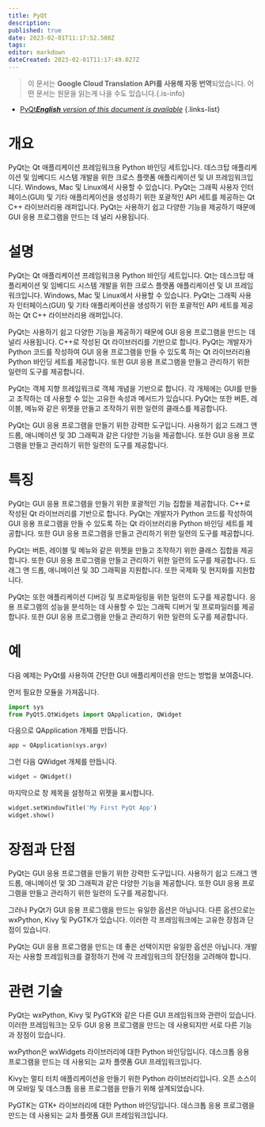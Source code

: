 ```yaml
---
title: PyQt
description: 
published: true
date: 2023-02-01T11:17:52.508Z
tags: 
editor: markdown
dateCreated: 2023-02-01T11:17:49.027Z
---
```


> 이 문서는 **Google Cloud Translation API를 사용해 자동 번역**되었습니다.
어떤 문서는 원문을 읽는게 나을 수도 있습니다.{.is-info}

- [PyQt***English** version of this document is available*](/en/Knowledge-base/Dictionary/pyqt)
{.links-list}

# 개요
PyQt는 Qt 애플리케이션 프레임워크용 Python 바인딩 세트입니다. 데스크탑 애플리케이션 및 임베디드 시스템 개발을 위한 크로스 플랫폼 애플리케이션 및 UI 프레임워크입니다. Windows, Mac 및 Linux에서 사용할 수 있습니다. PyQt는 그래픽 사용자 인터페이스(GUI) 및 기타 애플리케이션을 생성하기 위한 포괄적인 API 세트를 제공하는 Qt C++ 라이브러리용 래퍼입니다. PyQt는 사용하기 쉽고 다양한 기능을 제공하기 때문에 GUI 응용 프로그램을 만드는 데 널리 사용됩니다.

# 설명
PyQt는 Qt 애플리케이션 프레임워크용 Python 바인딩 세트입니다. Qt는 데스크탑 애플리케이션 및 임베디드 시스템 개발을 위한 크로스 플랫폼 애플리케이션 및 UI 프레임워크입니다. Windows, Mac 및 Linux에서 사용할 수 있습니다. PyQt는 그래픽 사용자 인터페이스(GUI) 및 기타 애플리케이션을 생성하기 위한 포괄적인 API 세트를 제공하는 Qt C++ 라이브러리용 래퍼입니다.

PyQt는 사용하기 쉽고 다양한 기능을 제공하기 때문에 GUI 응용 프로그램을 만드는 데 널리 사용됩니다. C++로 작성된 Qt 라이브러리를 기반으로 합니다. PyQt는 개발자가 Python 코드를 작성하여 GUI 응용 프로그램을 만들 수 있도록 하는 Qt 라이브러리용 Python 바인딩 세트를 제공합니다. 또한 GUI 응용 프로그램을 만들고 관리하기 위한 일련의 도구를 제공합니다.

PyQt는 객체 지향 프레임워크로 객체 개념을 기반으로 합니다. 각 개체에는 GUI를 만들고 조작하는 데 사용할 수 있는 고유한 속성과 메서드가 있습니다. PyQt는 또한 버튼, 레이블, 메뉴와 같은 위젯을 만들고 조작하기 위한 일련의 클래스를 제공합니다.

PyQt는 GUI 응용 프로그램을 만들기 위한 강력한 도구입니다. 사용하기 쉽고 드래그 앤 드롭, 애니메이션 및 3D 그래픽과 같은 다양한 기능을 제공합니다. 또한 GUI 응용 프로그램을 만들고 관리하기 위한 일련의 도구를 제공합니다.

# 특징
PyQt는 GUI 응용 프로그램을 만들기 위한 포괄적인 기능 집합을 제공합니다. C++로 작성된 Qt 라이브러리를 기반으로 합니다. PyQt는 개발자가 Python 코드를 작성하여 GUI 응용 프로그램을 만들 수 있도록 하는 Qt 라이브러리용 Python 바인딩 세트를 제공합니다. 또한 GUI 응용 프로그램을 만들고 관리하기 위한 일련의 도구를 제공합니다.

PyQt는 버튼, 레이블 및 메뉴와 같은 위젯을 만들고 조작하기 위한 클래스 집합을 제공합니다. 또한 GUI 응용 프로그램을 만들고 관리하기 위한 일련의 도구를 제공합니다. 드래그 앤 드롭, 애니메이션 및 3D 그래픽을 지원합니다. 또한 국제화 및 현지화를 지원합니다.

PyQt는 또한 애플리케이션 디버깅 및 프로파일링을 위한 일련의 도구를 제공합니다. 응용 프로그램의 성능을 분석하는 데 사용할 수 있는 그래픽 디버거 및 프로파일러를 제공합니다. 또한 GUI 응용 프로그램을 만들고 관리하기 위한 일련의 도구를 제공합니다.

# 예
다음 예제는 PyQt를 사용하여 간단한 GUI 애플리케이션을 만드는 방법을 보여줍니다.

먼저 필요한 모듈을 가져옵니다.

```python
import sys
from PyQt5.QtWidgets import QApplication, QWidget
```

다음으로 QApplication 개체를 만듭니다.

```python
app = QApplication(sys.argv)
```

그런 다음 QWidget 개체를 만듭니다.

```python
widget = QWidget()
```

마지막으로 창 제목을 설정하고 위젯을 표시합니다.

```python
widget.setWindowTitle('My First PyQt App')
widget.show()
```

# 장점과 단점
PyQt는 GUI 응용 프로그램을 만들기 위한 강력한 도구입니다. 사용하기 쉽고 드래그 앤 드롭, 애니메이션 및 3D 그래픽과 같은 다양한 기능을 제공합니다. 또한 GUI 응용 프로그램을 만들고 관리하기 위한 일련의 도구를 제공합니다.

그러나 PyQt가 GUI 응용 프로그램을 만드는 유일한 옵션은 아닙니다. 다른 옵션으로는 wxPython, Kivy 및 PyGTK가 있습니다. 이러한 각 프레임워크에는 고유한 장점과 단점이 있습니다.

PyQt는 GUI 응용 프로그램을 만드는 데 좋은 선택이지만 유일한 옵션은 아닙니다. 개발자는 사용할 프레임워크를 결정하기 전에 각 프레임워크의 장단점을 고려해야 합니다.

# 관련 기술
PyQt는 wxPython, Kivy 및 PyGTK와 같은 다른 GUI 프레임워크와 관련이 있습니다. 이러한 프레임워크는 모두 GUI 응용 프로그램을 만드는 데 사용되지만 서로 다른 기능과 장점이 있습니다.

wxPython은 wxWidgets 라이브러리에 대한 Python 바인딩입니다. 데스크톱 응용 프로그램을 만드는 데 사용되는 교차 플랫폼 GUI 프레임워크입니다.

Kivy는 멀티 터치 애플리케이션을 만들기 위한 Python 라이브러리입니다. 오픈 소스이며 모바일 및 데스크톱 응용 프로그램을 만들기 위해 설계되었습니다.

PyGTK는 GTK+ 라이브러리에 대한 Python 바인딩입니다. 데스크톱 응용 프로그램을 만드는 데 사용되는 교차 플랫폼 GUI 프레임워크입니다.